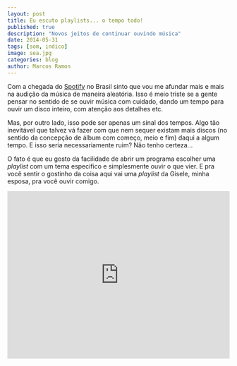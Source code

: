 ```yaml
---
layout: post
title: Eu escuto playlists... o tempo todo!
published: true
description: "Novos jeitos de continuar ouvindo música"
date: 2014-05-31
tags: [som, indico]
image: sea.jpg
categories: blog
author: Marcos Ramon
---
```


Com a chegada do [Spotify](https://www.spotify.com/br/) no Brasil sinto que vou me afundar mais e mais na audição da música de maneira aleatória. Isso é meio triste se a gente pensar no sentido de se ouvir música com cuidado, dando um tempo para ouvir um disco inteiro, com atenção aos detalhes etc. 
     
Mas, por outro lado, isso pode ser apenas um sinal dos tempos. Algo tão inevitável que talvez vá fazer com que nem sequer existam mais discos (no sentido da concepção de álbum com começo, meio e fim) daqui a algum tempo. E isso seria necessariamente ruim? Não tenho certeza...
     
O fato é que eu gosto da facilidade de abrir um programa escolher uma *playlist* com um tema específico e simplesmente ouvir o que vier.
E pra você sentir o gostinho da coisa aqui vai uma *playlist* da Gisele, minha esposa, pra você ouvir comigo. <i class="fa fa-headphones"></i>
     
<iframe src="https://embed.spotify.com/?uri=spotify:user:gnbrasil:playlist:49uJLQlAUmVbX9p4VpF9xM" width="100%" height="380" frameborder="0" allowtransparency="true"></iframe>
